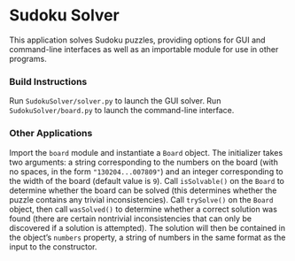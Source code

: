 # Sudoku Solver

This application solves Sudoku puzzles, providing options for GUI and command-line interfaces as well as an importable module for use in other programs.

### Build Instructions

Run `SudokuSolver/solver.py` to launch the GUI solver. Run `SudokuSolver/board.py` to launch the command-line interface.

### Other Applications

Import the `board` module and instantiate a `Board` object. The initializer takes two arguments: a string corresponding to the numbers on the board (with no spaces, in the form `"130204...007809"`) and an integer corresponding to the width of the board (default value is `9`). Call `isSolvable()` on the `Board` to determine whether the board can be solved (this determines whether the puzzle contains any trivial inconsistencies). Call `trySolve()` on the `Board` object, then call `wasSolved()` to determine whether a correct solution was found (there are certain nontrivial inconsistencies that can only be discovered if a solution is attempted). The solution will then be contained in the object’s `numbers` property, a string of numbers in the same format as the input to the constructor.
